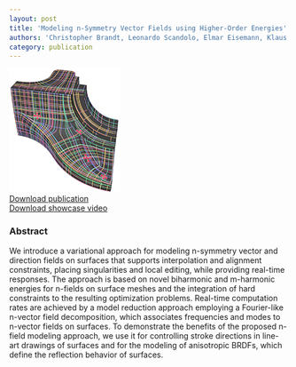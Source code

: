 ```yaml
---
layout: post
title: 'Modeling n-Symmetry Vector Fields using Higher-Order Energies'
authors: 'Christopher Brandt, Leonardo Scandolo, Elmar Eisemann, Klaus Hildebrandt'
category: publication
---
```


<img src='/assets/publications/BSEH18/BSEH18.png' width='200px'/>
<br>
<a href="/assets/publications/BSEH18/BSEH18.pdf" download>Download publication</a>
<br>
<a href="http://graphics.tudelft.nl/Publications-new/2018/BSEH18/nFields.mp4" download>Download showcase video</a>

### Abstract
 
We introduce a variational approach for modeling n-symmetry vector and direction fields on surfaces that supports interpolation and alignment constraints, placing singularities and local editing, while providing real-time responses. The approach is based on novel biharmonic and m-harmonic energies for n-fields on surface meshes and the integration of hard constraints to the resulting optimization problems. Real-time computation rates are achieved by a model reduction approach employing a Fourier-like n-vector field decomposition, which associates frequencies and modes to n-vector fields on surfaces. To demonstrate the benefits of the proposed n-field modeling approach, we use it for controlling stroke directions in line-art drawings of surfaces and for the modeling of anisotropic BRDFs, which define the reflection behavior of surfaces.


